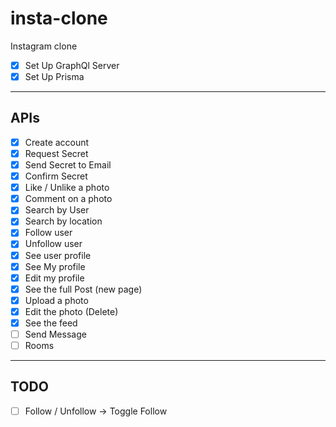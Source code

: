 # insta-clone

Instagram clone

- [x] Set Up GraphQl Server
- [x] Set Up Prisma

---

## APIs

- [x] Create account
- [x] Request Secret
- [x] Send Secret to Email
- [x] Confirm Secret
- [x] Like / Unlike a photo
- [x] Comment on a photo
- [x] Search by User
- [x] Search by location
- [x] Follow user
- [x] Unfollow user
- [x] See user profile
- [x] See My profile
- [x] Edit my profile
- [x] See the full Post (new page)
- [x] Upload a photo
- [x] Edit the photo (Delete)
- [x] See the feed
- [ ] Send Message
- [ ] Rooms

---

## TODO

- [ ] Follow / Unfollow -> Toggle Follow
